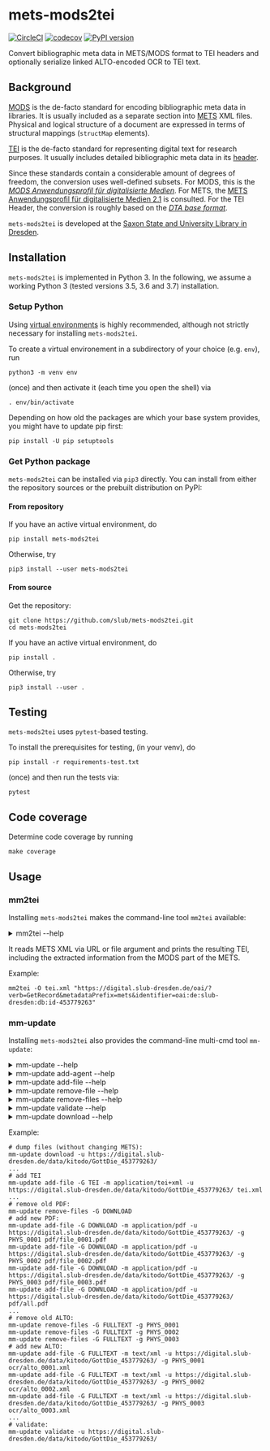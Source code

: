# mets-mods2tei

[![CircleCI](https://circleci.com/gh/slub/mets-mods2tei.svg?style=svg)](https://circleci.com/gh/slub/mets-mods2tei)
[![codecov](https://codecov.io/gh/slub/mets-mods2tei/branch/master/graph/badge.svg)](https://codecov.io/gh/slub/mets-mods2tei)
[![PyPI version](https://badge.fury.io/py/mets-mods2tei.svg)](https://badge.fury.io/py/mets-mods2tei)

Convert bibliographic meta data in METS/MODS format to TEI headers and optionally serialize linked ALTO-encoded OCR to TEI text.

## Background

[MODS](http://www.loc.gov/standards/mods/) is the de-facto standard for encoding bibliographic
meta data in libraries. It is usually included as a separate section into
[METS](http://www.loc.gov/standards/mets/) XML files. Physical and logical structure of a document
are expressed in terms of structural mappings (`structMap` elements).

[TEI](https://tei-c.org/) is the de-facto standard for representing digital text for research
purposes. It usually includes detailed bibliographic meta data in its
[header](https://tei-c.org/release/doc/tei-p5-doc/de/html/ref-teiHeader.html).

Since these standards contain a considerable amount of degrees of freedom, the conversion uses
well-defined subsets. For MODS, this is the
[*MODS Anwendungsprofil für digitalisierte Medien*](https://dfg-viewer.de/fileadmin/groups/dfgviewer/MODS-Anwendungsprofil_2.3.1.pdf).
For METS, the [METS Anwendungsprofil für digitalisierte Medien 2.1](https://www.zvdd.de/fileadmin/AGSDD-Redaktion/METS_Anwendungsprofil_2.1.pdf) is consulted.
For the TEI Header, the conversion is roughly based on the [*DTA base format*](https://github.com/deutschestextarchiv/dtabf).

`mets-mods2tei` is developed at the [Saxon State and University Library in Dresden](https://www.slub-dresden.de).

## Installation

`mets-mods2tei` is implemented in Python 3. In the following, we assume a working Python 3
(tested versions 3.5, 3.6 and 3.7) installation.

### Setup Python

Using [virtual environments](https://packaging.python.org/tutorials/installing-packages/#creating-virtual-environments) is highly recommended,
although not strictly necessary for installing `mets-mods2tei`.

To create a virtual environement in a subdirectory of your choice (e.g. `env`), run

    python3 -m venv env

(once) and then activate it (each time you open the shell) via

    . env/bin/activate

Depending on how old the packages are which your base system provides,
you might have to update pip first:

    pip install -U pip setuptools

### Get Python package

`mets-mods2tei` can be installed via `pip3` directly.
You can install from either the repository sources or the
prebuilt distribution on PyPI:

#### From repository

If you have an active virtual environment, do

    pip install mets-mods2tei

Otherwise, try

    pip3 install --user mets-mods2tei

#### From source

Get the repository:

    git clone https://github.com/slub/mets-mods2tei.git
    cd mets-mods2tei

If you have an active virtual environment, do

    pip install .

Otherwise, try

    pip3 install --user .

## Testing

`mets-mods2tei` uses `pytest`-based testing.

To install the prerequisites for testing, (in your venv), do

    pip install -r requirements-test.txt

(once) and then run the tests via:

    pytest

## Code coverage

Determine code coverage by running

    make coverage

## Usage

### mm2tei

Installing `mets-mods2tei` makes the command-line tool `mm2tei` available:

<details><summary>mm2tei --help</summary>
<p>

```
Usage: mm2tei [OPTIONS] METS

  METS: File containing or URL pointing to the METS/MODS XML to be converted

  Parse given METS and its meta-data, and convert it to TEI.

  If `--ocr` is given, then also read the ALTO full-text files from the
  fileGrp in `--text-group`, and convert page contents accordingly (in
  physical order).

  Decorate page boundaries with image and page numbers. Moreover, if `--add-
  refs` contains `page`, then reference the corresponding base image files (by
  file name) from `--img-group`. Likewise, if `--add-refs` contains `line`,
  then reference the corresponding textline segments (by XML ID) from `--text-
  group`.

  Output XML to `--output (use '-' for stdout), log to stderr.`

Options:
  -O, --output FILENAME           File path to write TEI output to
  -o, --ocr                       Serialize OCR into resulting TEI
  -T, --text-group TEXT           File group which contains the full-text
  -I, --img-group TEXT            File group which contains the images
  -r, --add-refs [page|line]
  -l, --log-level [DEBUG|INFO|WARN|ERROR|OFF]
  -h, --help                      Show this message and exit.
```

</p></details>

It reads METS XML via URL or file argument and prints the resulting TEI,
including the extracted information from the MODS part of the METS.


Example:

    mm2tei -O tei.xml "https://digital.slub-dresden.de/oai/?verb=GetRecord&metadataPrefix=mets&identifier=oai:de:slub-dresden:db:id-453779263"


### mm-update

Installing `mets-mods2tei` also provides the command-line multi-cmd tool `mm-update`:

<details><summary>mm-update --help</summary>
<p>

```
Usage: mm-update [OPTIONS] COMMAND [ARGS]...

  Entry-point of multi-purpose CLI for DFG Viewer compliant METS updates

Options:
  --version                       Show the version and exit.
  -l, --log-level [OFF|ERROR|WARN|INFO|DEBUG|TRACE]
                                  Log level
  -d, --directory WORKSPACE_DIR   Changes the workspace folder location
                                  [default: METS_URL directory or .]"
  -m, --mets METS_URL             The path/URL of the METS file [default:
                                  WORKSPACE_DIR/mets.xml]
  --backup                        Backup METS whenever it is saved.
  --help                          Show this message and exit.

Commands:
  add-agent     add agent headers, optionally from external METS
  add-file      add a file reference, optionally as URL
  download      download files into subdirectories, as path or URL
  remove-file   remove all file references for a specific location,...
  remove-files  remove all file references for a specific fileGrp / MIME...
  validate      custom OcrdWorkspaceValidator
```

</p></details>

<details><summary>mm-update add-agent --help</summary>
<p>

```
Usage: mm-update add-agent [OPTIONS]

  add agent headers, optionally from external METS

Options:
  -m, --mets TEXT  copy metsHdr/agent from this file, too
  --help           Show this message and exit.
```

</p></details>

<details><summary>mm-update add-file --help</summary>
<p>

```
Usage: mm-update add-file [OPTIONS] PATH

  add a file reference, optionally as URL

Options:
  -G, --file-grp FILE_GRP  fileGrp to add to  [required]
  -m, --mimetype TYPE      Media type of the file. Guessed from extension if
                           not provided
  -g, --page-id PAGE_ID    ID of the physical page (or empty if document-
                           global)
  -u, --url-prefix TEXT    URL prefix to add to path before storing references
                           (or else keep local file refs)
  --help                   Show this message and exit.


```

</p></details>

<details><summary>mm-update remove-file --help</summary>
<p>

```
Usage: mm-update remove-file [OPTIONS] PATH

  remove all file references for a specific location, optionally as URL

Options:
  -u, --url-prefix TEXT  URL prefix to add to path before removing references
                         (or else search verbatim file refs)
  --help                 Show this message and exit.
```

</p></details>

<details><summary>mm-update remove-files --help</summary>
<p>

```
Usage: mm-update remove-files [OPTIONS]

  remove all file references for a specific fileGrp / MIME type / page ID
  combination

Options:
  -G, --file-grp FILE_GRP  fileGrp to add to  [required]
  -m, --mimetype TYPE      Media type of the file. Guessed from extension if
                           not provided
  -g, --page-id PAGE_ID    ID of the physical page (or empty if document-
                           global)
  --help                   Show this message and exit.
```

</p></details>

<details><summary>mm-update validate --help</summary>
<p>

```
Usage: mm-update validate [OPTIONS]

  custom OcrdWorkspaceValidator

Options:
  -u, --url-prefix TEXT  validate each file has this URL prefix
  --help                 Show this message and exit.
```

</p></details>

<details><summary>mm-update download --help</summary>
<p>

```
Usage: mm-update download [OPTIONS]

  download files into subdirectories, as path or URL

Options:
  -G, --file-grp FILE_GRP         fileGrp USE (or empty if all fileGrps)
  -g, --page-id PAGE_ID           ID of the physical page (or empty if all
                                  pages)
  -p, --path-names [URL|GRP/ID.SUF]
                                  how to generate local path names (from URL
                                  or from fileGrp, file ID and suffix)
                                  [default: URL]
  -u, --url-prefix TEXT           URL prefix to remove from path before
                                  storing downloaded files (to avoid creating
                                  host directories)
  -r, --reference [no-change|replace-by-local|insert-local|append-local]
                                  whether and how to update the FLocat
                                  reference in METS  [default: no-change]
  --help                          Show this message and exit.
```

</p></details>

Example:

    # dump files (without changing METS):
    mm-update download -u https://digital.slub-dresden.de/data/kitodo/GottDie_453779263/
    ...
    # add TEI
    mm-update add-file -G TEI -m application/tei+xml -u https://digital.slub-dresden.de/data/kitodo/GottDie_453779263/ tei.xml
    ...
    # remove old PDF:
    mm-update remove-files -G DOWNLOAD
    # add new PDF:
    mm-update add-file -G DOWNLOAD -m application/pdf -u https://digital.slub-dresden.de/data/kitodo/GottDie_453779263/ -g PHYS_0001 pdf/file_0001.pdf
    mm-update add-file -G DOWNLOAD -m application/pdf -u https://digital.slub-dresden.de/data/kitodo/GottDie_453779263/ -g PHYS_0002 pdf/file_0002.pdf
    mm-update add-file -G DOWNLOAD -m application/pdf -u https://digital.slub-dresden.de/data/kitodo/GottDie_453779263/ -g PHYS_0003 pdf/file_0003.pdf
    mm-update add-file -G DOWNLOAD -m application/pdf -u https://digital.slub-dresden.de/data/kitodo/GottDie_453779263/ pdf/all.pdf
    ...
    # remove old ALTO:
    mm-update remove-files -G FULLTEXT -g PHYS_0001
    mm-update remove-files -G FULLTEXT -g PHYS_0002
    mm-update remove-files -G FULLTEXT -g PHYS_0003
    # add new ALTO:
    mm-update add-file -G FULLTEXT -m text/xml -u https://digital.slub-dresden.de/data/kitodo/GottDie_453779263/ -g PHYS_0001 ocr/alto_0001.xml
    mm-update add-file -G FULLTEXT -m text/xml -u https://digital.slub-dresden.de/data/kitodo/GottDie_453779263/ -g PHYS_0002 ocr/alto_0002.xml
    mm-update add-file -G FULLTEXT -m text/xml -u https://digital.slub-dresden.de/data/kitodo/GottDie_453779263/ -g PHYS_0003 ocr/alto_0003.xml
    ...
    # validate:
    mm-update validate -u https://digital.slub-dresden.de/data/kitodo/GottDie_453779263/